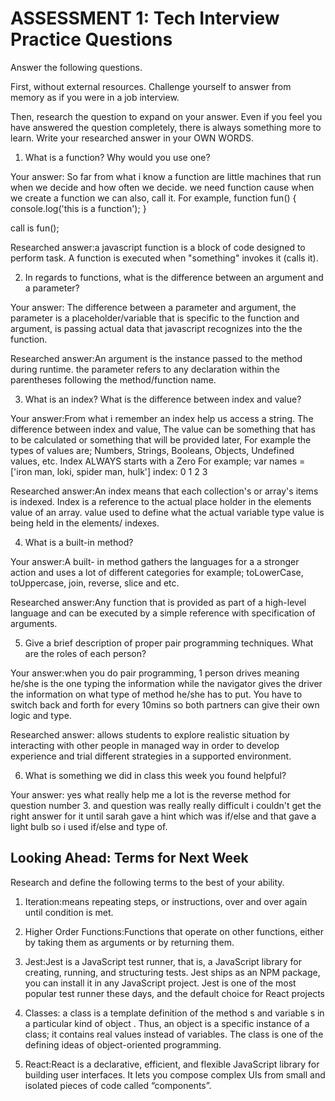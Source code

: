 # ASSESSMENT 1: Tech Interview Practice Questions
Answer the following questions.

First, without external resources. Challenge yourself to answer from memory as if you were in a job interview.

Then, research the question to expand on your answer. Even if you feel you have answered the question completely, there is always something more to learn. Write your researched answer in your OWN WORDS.

1. What is a function? Why would you use one?

  Your answer: So far from what i know a function are little machines that run when we decide and how often we decide. we need function cause when we create a function we can also, call it.
  For example,
  function fun() {
    console.log('this is a function');
  }

  call is fun();

  Researched answer:a javascript function is a block of code designed to perform task. A function is executed when "something" invokes it (calls it).



2. In regards to functions, what is the difference between an argument and a parameter?

  Your answer: The difference between a parameter and argument, the parameter is a placeholder/variable that is specific to the function and argument, is passing actual data that javascript recognizes into the the function.

  Researched answer:An argument is the instance passed to the method during runtime. the parameter refers to any declaration within the parentheses following the method/function name.



3. What is an index? What is the difference between index and value?

  Your answer:From what i remember an index help us access a string. The difference between index and value, The value can be something that has to be calculated or something that will be provided later, For example the types of values are; Numbers, Strings, Booleans, Objects, Undefined values, etc. Index ALWAYS starts with a Zero For example;
  var names =['iron man, loki, spider man, hulk']
  index:         0         1      2          3

  Researched answer:An index means that each collection's or array's items is indexed. Index is a reference to the actual place holder in the elements value of an array. value used to define what the actual variable type value is being held in the elements/ indexes.



4. What is a built-in method?

  Your answer:A built- in method gathers the languages for a a stronger action and uses a lot of different categories for example; toLowerCase, toUppercase, join, reverse, slice and etc.

  Researched answer:Any function that is provided as part of a high-level language and can be executed by a simple reference with specification of arguments.



5. Give a brief description of proper pair programming techniques. What are the roles of each person?

  Your answer:when you do pair programming, 1 person drives meaning he/she is the one typing the information while the navigator gives the driver the information on what type of method he/she has to put. You have to switch back and forth for every 10mins so both partners can give their own logic and type.

  Researched answer: allows students to explore realistic situation by interacting with other people in managed way in order to develop experience and trial different strategies in a supported environment.



6. What is something we did in class this week you found helpful?  

  Your answer: yes what really help me a lot is the reverse method for question number 3. and question was really really difficult i couldn't get the right answer for it until sarah gave a hint which was if/else and that gave a light bulb so i used if/else and type of.



## Looking Ahead: Terms for Next Week

Research and define the following terms to the best of your ability.

1. Iteration:means repeating steps, or instructions, over and over again until condition is met.

2. Higher Order Functions:Functions that operate on other functions, either by taking them as arguments or by returning them.

3. Jest:Jest is a JavaScript test runner, that is, a JavaScript library for creating, running, and structuring tests. Jest ships as an NPM package, you can install it in any JavaScript project. Jest is one of the most popular test runner these days, and the default choice for React projects

4. Classes: a class is a template definition of the method s and variable s in a particular kind of object . Thus, an object is a specific instance of a class; it contains real values instead of variables. The class is one of the defining ideas of object-oriented programming.

5. React:React is a declarative, efficient, and flexible JavaScript library for building user interfaces. It lets you compose complex UIs from small and isolated pieces of code called “components”.
